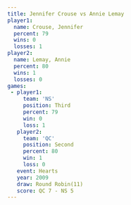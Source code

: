 ```yaml
---
title: Jennifer Crouse vs Annie Lemay
player1:                
  name: Crouse, Jennifer
  percent: 79           
  wins: 0               
  losses: 1             
player2:                
  name: Lemay, Annie    
  percent: 80           
  wins: 1               
  losses: 0             
games:
 - player1:         
     team: 'NS'     
     position: Third
     percent: 79    
     win: 0         
     loss: 1        
   player2:          
     team: 'QC'      
     position: Second
     percent: 80     
     win: 1          
     loss: 0         
   event: Hearts        
   year: 2009           
   draw: Round Robin(11)
   score: QC 7 - NS 5   
---
```

